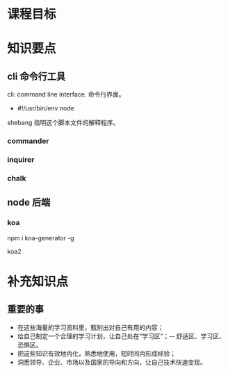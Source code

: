 # 课程目标

# 知识要点

## cli 命令行工具

cli: command line interface. 命令行界面。

- #!/usr/bin/env node

shebang 指明这个脚本文件的解释程序。



### commander

### inquirer

### chalk

## node 后端

### koa

npm i koa-generator -g

koa2

# 补充知识点

## 重要的事

- 在这些海量的学习资料里，甄别出对自己有用的内容；
- 给自己制定一个合理的学习计划，让自己处在“学习区”；-- 舒适区、学习区、恐惧区。
- 把这些知识有效地内化，熟悉地使用，短时间内形成经验；
- 洞悉领导、企业、市场以及国家的导向和方向，让自己技术快速变现。